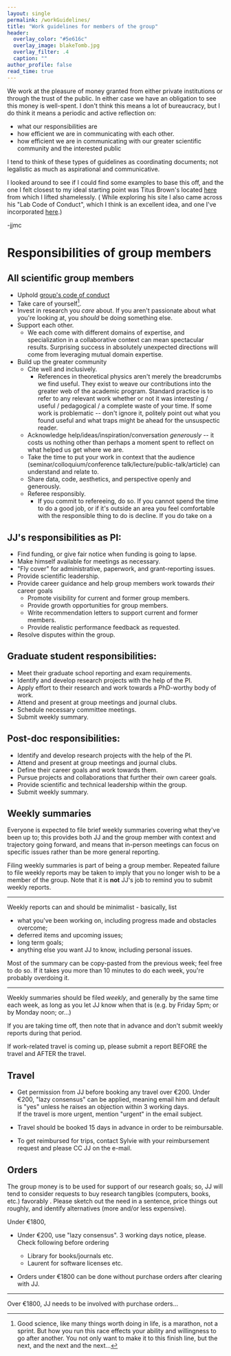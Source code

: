 ```yaml
---
layout: single
permalink: /workGuidelines/
title: "Work guidelines for members of the group"
header:
  overlay_color: "#5e616c"
  overlay_image: blakeTomb.jpg
  overlay_filter: .4
  caption: ""
author_profile: false
read_time: true
---
```


We work at the pleasure of money granted from either private institutions or through the trust of the public.  In either case we have an obligation to see this money is  well-spent.  I don't think this means a lot of bureaucracy, but I do think it means a periodic and active reflection on:
 * what our responsibilities are
 * how efficient we are in communicating with each other.
 * how efficient we are in communicating with our greater scientific community and the interested public

I tend to think of these types of guidelines as coordinating documents; not legalistic as much as aspirational and communicative.

 I looked around to see if I could find some examples to base this off, and the one I felt closest to my ideal starting point was Titus Brown's located [here](http://ivory.idyll.org/lab/work-guidelines.html) from which I lifted shamelessly.  ( While exploring his site I also came across his "Lab Code of Conduct", which I think is an excellent idea, and one I've incorporated [here](/code_of_conduct/).)

 -jjmc

# Responsibilities of group members

## All scientific group members
* Uphold [group's code of conduct](/code_of_conduct/)
* Take care of yourself[^care].
* Invest in research you *care* about.  If you aren't passionate about what you're looking at, you *should* be doing something else.
* Support each other.
  *  We each come with different domains of expertise, and specialization in a  collaborative context can mean spectacular results. Surprising success in absolutely unexpected directions will come from leveraging mutual domain expertise.
* Build up the greater community
    * Cite well and inclusively.
      * References in theoretical physics aren't merely the breadcrumbs we find useful.  They exist to weave our contributions into the greater web of the academic program. Standard practice is to refer to any relevant work whether or not it was interesting / useful / pedagogical / a complete waste of your time.  If some work is problematic -- don't ignore it, politely point out what you found useful and what traps might be ahead for the unsuspectic reader.
    * Acknowledge help/ideas/inspiration/conversation *generously* -- it costs us nothing other than perhaps a moment spent to reflect on what helped us get where we are.
    * Take the time to put your work in context that the audience (seminar/colloquium/conference talk/lecture/public-talk/article) can understand and relate to.
    * Share data, code, aesthetics, and perspective openly and generously.
    * Referee responsibly.
      * If you commit to refereeing, do so.
      If you cannot spend the time to do a good job, or if it's outside an area you feel comfortable with the responsible thing to do is decline. If you do take on a


[^care]: Good science, like many things worth doing in life, is a marathon, not a sprint. But how you run this race effects your ability and willingness to go after another. You not only want to  make it to this finish line, but the next, and the next and the next...

## JJ's responsibilities as PI:

* Find funding, or give fair notice when funding is going to lapse.
* Make himself available for meetings as necessary.
* "Fly cover" for administrative, paperwork, and grant-reporting issues.
* Provide scientific leadership.
* Provide career guidance and help group members work towards *their* career goals
  * Promote visibility for current and former group members.
  * Provide growth opportunities for group members.
  * Write recommendation letters to support current and former members.
  * Provide realistic performance feedback as requested.
* Resolve disputes within the group.

## Graduate student responsibilities:

* Meet their graduate school reporting and exam requirements.
* Identify and develop research projects with the help of the PI.
* Apply effort to their research and work towards a PhD-worthy body of work.
* Attend and present at group meetings and journal clubs.
* Schedule necessary committee meetings.
* Submit weekly summary.

## Post-doc responsibilities:

* Identify and develop research projects with the help of the PI.
* Attend and present at group meetings and journal clubs.
* Define their career goals and work towards them.
* Pursue projects and collaborations that further their own career goals.
* Provide scientific and technical leadership within the group.
* Submit weekly summary.


## Weekly summaries

Everyone is expected to file brief weekly summaries covering what they've been
up to; this provides both JJ and the group member with context and
trajectory going forward, and means that in-person meetings can focus
on specific issues rather than be more general reporting.

Filing weekly summaries is part of being a group member.  Repeated failure
to file weekly reports may be taken to imply that you no longer wish
to be a member of the group.  Note  that it is **not** JJ's job to
remind you to submit weekly reports.

----

Weekly reports can and should be minimalist - basically, list

* what you've been working on, including progress made
  and obstacles overcome;
* deferred items and upcoming issues;
* long term goals;
* anything else you want JJ to know, including personal issues.

Most of the summary can  be copy-pasted from the previous week;
feel free to do so.  If it takes you more than 10 minutes to do each
week, you're probably overdoing it.

----

Weekly summaries should be filed *weekly*, and generally by the same
time each week, as long as you let JJ know when that is (e.g. by
Friday 5pm; or by Monday noon; or...)

If you are taking time off, then note that in advance and don't submit
weekly reports during that period.

If work-related travel is coming up, please submit a report BEFORE the
travel and AFTER the travel.

## Travel


* Get permission from JJ before booking any travel over €200.
  Under €200, "lazy consensus" can be applied, meaning email him and default is "yes"
  unless he raises an objection within 3 working days.  
  If the travel is more urgent, mention "urgent" in the email subject.

* Travel should be booked 15 days in advance in order to be reimbursable.

* To get reimbursed for trips, contact Sylvie with your reimbursement
  request and please CC JJ on the e-mail.

## Orders


The group money is to be used for support of our research goals; so,
JJ will tend to consider requests to buy research tangibles
(computers, books, etc.) favorably .  Please sketch out the need in a
sentence, price things out roughly, and identify alternatives (more and/or
  less expensive).

Under €1800,

* Under €200, use "lazy consensus". 3 working days notice, please.
Check following before ordering
    * Library for books/journals etc.
    * Laurent for software licenses etc.

* Orders under €1800 can be done without purchase orders after clearing with JJ.


------------------------

Over €1800, JJ needs to be involved with purchase orders...

